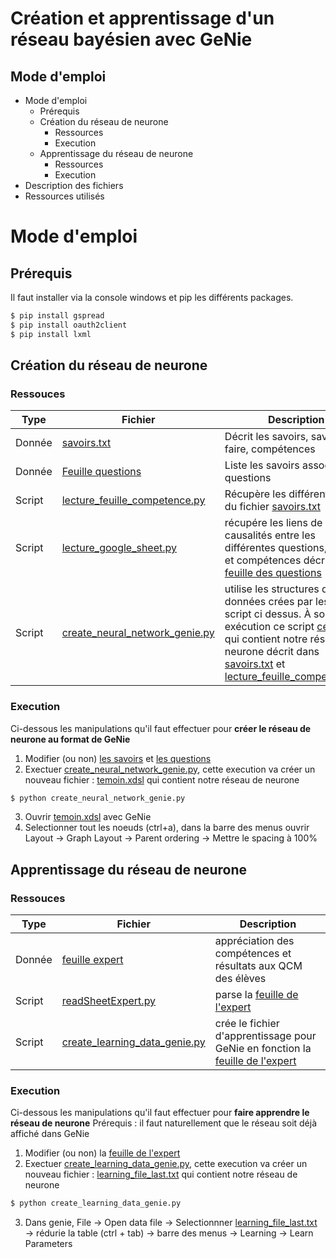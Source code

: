 # Création et apprentissage d'un réseau bayésien avec GeNie


## Mode d'emploi


  - Mode d'emploi
    - Prérequis
    - Création du réseau de neurone
        - Ressources
        - Execution
    - Apprentissage du réseau de neurone
        - Ressources
        - Execution
  - Description des fichiers
  - Ressources utilisés


# Mode d'emploi

## Prérequis

Il faut installer via la console windows et pip les différents packages.

```bash
$ pip install gspread
$ pip install oauth2client
$ pip install lxml
```

## Création du réseau de neurone
### Ressouces

| Type   | Fichier                                                                                                             | Description                                                                                                                                                                                                                                                                                   |
|--------|---------------------------------------------------------------------------------------------------------------------|-----------------------------------------------------------------------------------------------------------------------------------------------------------------------------------------------------------------------------------------------------------------------------------------------|
| Donnée | [savoirs.txt](text_input/savoirs.txt)                                                                               | Décrit les savoirs, savoir-faire, compétences                                                                                                                                                                                                                                                 |
| Donnée | [Feuille questions](https://docs.google.com/spreadsheets/d/1OP4lLVf3_oUxLsasizt3YPP34-qkQUL_uNtcnuUE_eI/edit#gid=0) | Liste les savoirs associés aux questions                                                                                                                                                                                                                                                      |
| Script | [lecture_feuille_competence.py](lecture_feuille_competence.py)                                                      | Récupère les différentes items du fichier [savoirs.txt](text_input/savoirs.txt)                                                                                                                                                                                                               |
| Script | [lecture_google_sheet.py](lecture_google_sheet.py)                                                                  | récupére les liens de causalités entre les différentes questions, savoirs et compétences décrit dans la [feuille des questions](https://docs.google.com/spreadsheets/d/1OP4lLVf3_oUxLsasizt3YPP34-qkQUL_uNtcnuUE_eI/edit#gid=0)                                                               |
| Script | [create_neural_network_genie.py](create_neural_network_genie.py)                                                    | utilise les structures de données crées par les deux script ci dessus. À son exécution ce script [ce fichier](genie_bnn/temoin.xdsl) qui contient notre réseau de neurone décrit dans [savoirs.txt](text_input/savoirs.txt) et [lecture_feuille_competence.py](lecture_feuille_competence.py) |


### Execution
Ci-dessous les manipulations qu'il faut effectuer pour **créer le réseau de neurone au format de GeNie**
1. Modifier (ou non) [les savoirs]("text_input/savoirs.txt") et [les questions](https://docs.google.com/spreadsheets/d/1OP4lLVf3_oUxLsasizt3YPP34-qkQUL_uNtcnuUE_eI/edit#gid=0)
2. Exectuer [create_neural_network_genie.py](create_neural_network_genie.py), cette execution va créer un nouveau fichier : [temoin.xdsl](genie_bnn/temoin.xdsl) qui contient notre réseau de neurone
```sh
$ python create_neural_network_genie.py
```
3. Ouvrir [temoin.xdsl](genie_bnn/temoin.xdsl) avec GeNie
4. Selectionner tout les noeuds (ctrl+a), dans la barre des menus ouvrir Layout → Graph Layout → Parent ordering → Mettre le spacing à 100%


## Apprentissage du réseau de neurone
### Ressouces

| Type   | Fichier                                                                                                          | Description                                                                                                                                                                     |
|--------|------------------------------------------------------------------------------------------------------------------|---------------------------------------------------------------------------------------------------------------------------------------------------------------------------------|
| Donnée | [feuille expert](https://docs.google.com/spreadsheets/d/1OP4lLVf3_oUxLsasizt3YPP34-qkQUL_uNtcnuUE_eI/edit#gid=0) | appréciation des compétences et résultats aux QCM des élèves                                                                                                                    |
| Script | [readSheetExpert.py](readSheetExpert.py)                                                                         | parse la [feuille de l'expert](https://docs.google.com/spreadsheets/d/1OP4lLVf3_oUxLsasizt3YPP34-qkQUL_uNtcnuUE_eI/edit#gid=0)                                                  |
| Script | [create_learning_data_genie.py](create_learning_data_genie.py)                                                   | crée le fichier d'apprentissage pour GeNie en fonction la [feuille de l'expert](https://docs.google.com/spreadsheets/d/1OP4lLVf3_oUxLsasizt3YPP34-qkQUL_uNtcnuUE_eI/edit#gid=0) |

### Execution
Ci-dessous les manipulations qu'il faut effectuer pour **faire apprendre le réseau de neurone**
Prérequis : il faut naturellement que le réseau soit déjà affiché dans GeNie
1. Modifier (ou non) la [feuille de l'expert](https://docs.google.com/spreadsheets/d/1OP4lLVf3_oUxLsasizt3YPP34-qkQUL_uNtcnuUE_eI/edit#gid=0)
2. Exectuer [create_learning_data_genie.py](create_learning_data_genie.py), cette execution va créer un nouveau fichier : [learning_file_last.txt](genie_bnn/learning_file_last.txt) qui contient notre réseau de neurone
```sh
$ python create_learning_data_genie.py
```
3. Dans genie, File → Open data file  → Selectionnner [learning_file_last.txt](genie_bnn/learning_file_last.txt)   → rédurie la table (ctrl + tab)  →  barre des menus  →  Learning  →  Learn Parameters  